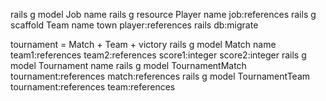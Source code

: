 rails g model Job name
rails g resource Player name job:references
rails g scaffold Team name town player:references
rails db:migrate

tournament = Match + Team + victory
rails g model Match name team1:references team2:references score1:integer score2:integer
rails g model Tournament name
rails g model TournamentMatch tournament:references match:references
rails g model TournamentTeam tournament:references team:references
